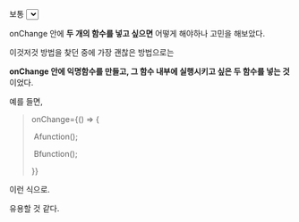 보통 **<select> 태그** 등에 **onChange={this.functionA}**으로 사용하는데,

onChange 안에 **두 개의 함수를 넣고 싶으면** 어떻게 해야하나 고민을 해보았다.

이것저것 방법을 찾던 중에 가장 괜찮은 방법으로는

**onChange 안에 익명함수를 만들고, 그 함수 내부에 실행시키고 싶은 두 함수를 넣는 것**이었다.

예를 들면,

>onChange={() => {
>
>​	Afunction();
>
>​	Bfunction();
>
>}}

이런 식으로.

유용할 것 같다.